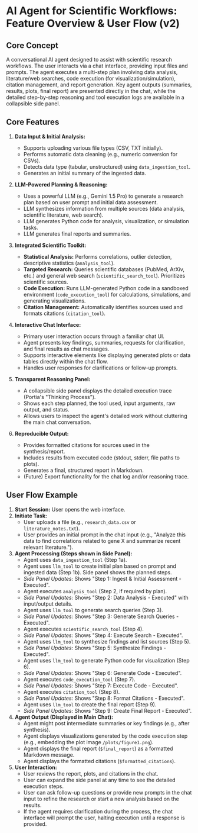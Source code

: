 # AI Agent for Scientific Workflows: Feature Overview & User Flow (v2)

## Core Concept

A conversational AI agent designed to assist with scientific research workflows. The user interacts via a chat interface, providing input files and prompts. The agent executes a multi-step plan involving data analysis, literature/web searches, code execution (for visualization/simulation), citation management, and report generation. Key agent outputs (summaries, results, plots, final report) are presented directly in the chat, while the detailed step-by-step reasoning and tool execution logs are available in a collapsible side panel.

## Core Features

1.  **Data Input & Initial Analysis:**
    *   Supports uploading various file types (CSV, TXT initially).
    *   Performs automatic data cleaning (e.g., numeric conversion for CSVs).
    *   Detects data type (tabular, unstructured) using `data_ingestion_tool`.
    *   Generates an initial summary of the ingested data.

2.  **LLM-Powered Planning & Reasoning:**
    *   Uses a powerful LLM (e.g., Gemini 1.5 Pro) to generate a research plan based on user prompt and initial data assessment.
    *   LLM synthesizes information from multiple sources (data analysis, scientific literature, web search).
    *   LLM generates Python code for analysis, visualization, or simulation tasks.
    *   LLM generates final reports and summaries.

3.  **Integrated Scientific Toolkit:**
    *   **Statistical Analysis:** Performs correlations, outlier detection, descriptive statistics (`analysis_tool`).
    *   **Targeted Research:** Queries scientific databases (PubMed, ArXiv, etc.) and general web search (`scientific_search_tool`). Prioritizes scientific sources.
    *   **Code Execution:** Runs LLM-generated Python code in a sandboxed environment (`code_execution_tool`) for calculations, simulations, and generating visualizations.
    *   **Citation Management:** Automatically identifies sources used and formats citations (`citation_tool`).

4.  **Interactive Chat Interface:**
    *   Primary user interaction occurs through a familiar chat UI.
    *   Agent presents key findings, summaries, requests for clarification, and final results as chat messages.
    *   Supports interactive elements like displaying generated plots or data tables directly within the chat flow.
    *   Handles user responses for clarifications or follow-up prompts.

5.  **Transparent Reasoning Panel:**
    *   A collapsible side panel displays the detailed execution trace (Portia's "Thinking Process").
    *   Shows each step planned, the tool used, input arguments, raw output, and status.
    *   Allows users to inspect the agent's detailed work without cluttering the main chat conversation.

6.  **Reproducible Output:**
    *   Provides formatted citations for sources used in the synthesis/report.
    *   Includes results from executed code (stdout, stderr, file paths to plots).
    *   Generates a final, structured report in Markdown.
    *   (Future) Export functionality for the chat log and/or reasoning trace.

## User Flow Example

1.  **Start Session:** User opens the web interface.
2.  **Initiate Task:**
    *   User uploads a file (e.g., `research_data.csv` or `literature_notes.txt`).
    *   User provides an initial prompt in the chat input (e.g., "Analyze this data to find correlations related to gene X and summarize recent relevant literature.").
3.  **Agent Processing (Steps shown in Side Panel):**
    *   Agent uses `data_ingestion_tool` (Step 1a).
    *   Agent uses `llm_tool` to create initial plan based on prompt and ingested data (Step 1b). Side panel shows the planned steps.
    *   *Side Panel Updates:* Shows "Step 1: Ingest & Initial Assessment - Executed".
    *   Agent executes `analysis_tool` (Step 2, if required by plan).
    *   *Side Panel Updates:* Shows "Step 2: Data Analysis - Executed" with input/output details.
    *   Agent uses `llm_tool` to generate search queries (Step 3).
    *   *Side Panel Updates:* Shows "Step 3: Generate Search Queries - Executed".
    *   Agent executes `scientific_search_tool` (Step 4).
    *   *Side Panel Updates:* Shows "Step 4: Execute Search - Executed".
    *   Agent uses `llm_tool` to synthesize findings and list sources (Step 5).
    *   *Side Panel Updates:* Shows "Step 5: Synthesize Findings - Executed".
    *   Agent uses `llm_tool` to generate Python code for visualization (Step 6).
    *   *Side Panel Updates:* Shows "Step 6: Generate Code - Executed".
    *   Agent executes `code_execution_tool` (Step 7).
    *   *Side Panel Updates:* Shows "Step 7: Execute Code - Executed".
    *   Agent executes `citation_tool` (Step 8).
    *   *Side Panel Updates:* Shows "Step 8: Format Citations - Executed".
    *   Agent uses `llm_tool` to create the final report (Step 9).
    *   *Side Panel Updates:* Shows "Step 9: Create Final Report - Executed".
4.  **Agent Output (Displayed in Main Chat):**
    *   Agent might post intermediate summaries or key findings (e.g., after synthesis).
    *   Agent displays visualizations generated by the code execution step (e.g., embedding the plot image `/plots/figure1.png`).
    *   Agent displays the final report (`$final_report`) as a formatted Markdown message.
    *   Agent displays the formatted citations (`$formatted_citations`).
5.  **User Interaction:**
    *   User reviews the report, plots, and citations in the chat.
    *   User can expand the side panel at any time to see the detailed execution steps.
    *   User can ask follow-up questions or provide new prompts in the chat input to refine the research or start a new analysis based on the results.
    *   If the agent requires clarification during the process, the chat interface will prompt the user, halting execution until a response is provided.


